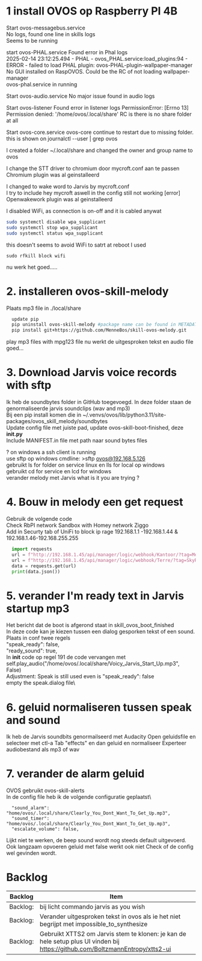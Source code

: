 # 1 install OVOS op Raspberry PI 4B

Start ovos-messagebus.service\
No logs, found one line in skills logs\
Seems to be running

start ovos-PHAL.service
Found error in Phal logs\
2025-02-14 23:12:25.494 - PHAL - ovos_PHAL.service:load_plugins:94 - ERROR - failed to load PHAL plugin: ovos-PHAL-plugin-wallpaper-manager\
No GUI installed on RaspOVOS. Could be the RC of not loading wallpaper-manager\
ovos-phal.service in running

Start ovos-audio.service
No major issue found in audio logs

Start ovos-listener
Found error in listener logs
PermissionError: [Errno 13] Permission denied: '/home/ovos/.local/share'
RC is there is no share folder at all

Start ovos-core.service
ovos-core continue to restart due to missing folder.
this is shown on journalctl --user | grep ovos

I created a folder ~/.local/share and changed the owner and group name to ovos

I change the STT driver to chromium door mycroft.conf aan te passen
Chromium plugin was al geinstalleerd

I changed to wake word to Jarvis by mycroft.conf \
I try to include hey mycroft aswell in the config still not working [error]\
Openwakework plugin was al geinstalleerd

I disabled WiFi, as connection is on-off and it is cabled anywat
```Bash
sudo systemctl disable wpa_supplicant
sudo systemctl stop wpa_supplicant
sudo systemctl status wpa_supplicant
```
this doesn't seems to avoid WiFi to satrt at reboot
I used 
```
sudo rfkill block wifi
```

nu werk het goed.....


# 2. installeren ovos-skill-melody
Plaats mp3 file in ./local/share
```Bash
  update pip
  pip uninstall ovos-skill-melody #package name can be found in METADATA in dist-info folder
  pip install git+https://github.com/MenneBos/skill-ovos-melody.git
```
play mp3 files with mpg123 file
nu werkt de uitgesproken tekst en audio file goed...

# 3. Download Jarvis voice records with sftp
Ik heb de soundbytes folder in GitHub toegevoegd. In deze folder staan de genormaliseerde jarvis soundclips (wav and mp3)\
Bij een pip install komen die in ~/.venvs/ovos/lib/python3.11/site-packages/ovos_skill_melody/soundbytes\
Update config file met juiste pad, update ovos-skill-boot-finished, deze __init.py__\
Include MANIFEST.in file met path naar sound bytes files

?
on windows a ssh client is running\
use sftp op windows cmdline: >sftp ovos@192.168.5.126\
gebruikt ls for folder on service linux en lls for local op windows\
gebruikt cd for service en lcd for windows\
verander melody met Jarvis what is it you are trying
?

# 4. Bouw in melody een get request 
Gebruik de volgende code\
Check RbPI network Sandbox with Homey network Ziggo\
Add in Securty tab of UniFi to block ip rage 192.168.1.1 -192.168.1.44 & 192.168.1.46-192.168.255.255
```python
  import requests
  url = f"http://192.168.1.45/api/manager/logic/webhook/Kantoor/?tag=Menne"
  url = f"http://192.168.1.45/api/manager/logic/webhook/Terre/?tag=SkyRadio"
  data = requests.get(url)
  print(data.json())
```

# 5. verander I'm ready text in Jarvis startup mp3
Het bericht dat de boot is afgerond staat in skill_ovos_boot_finished\
In deze code kan je kiezen tussen een dialog gesporken tekst of een sound.\
Plaats in conf twee regels\
"speak_ready": false,\
"ready_sound": true,\
In __init__ code op regel 191 de code vervangen met \
self.play_audio("/home/ovos/.local/share/Voicy_Jarvis_Start_Up.mp3", False)\
Adjustment: Speak is still used even is "speak_ready": false\
empty the speak.dialog file\

# 6. geluid normaliseren tussen speak and sound
Ik heb de Jarvis soundbits genormailseerd met Audacity
Open geluidsfile en selecteer met ctl-a
Tab "effects" en dan geluid en normaliseer
Experteer audiobestand als mp3 of wav

# 7. verander de alarm geluid
OVOS gebruikt ovos-skill-alerts\
In de config file heb ik de volgende configuratie geplaatst\
```
  "sound_alarm": "home/ovos/.local/share/Clearly_You_Dont_Want_To_Get_Up.mp3",
  "sound_timer": "home/ovos/.local/share/Clearly_You_Dont_Want_To_Get_Up.mp3",
  "escalate_volume": false,
```
Lijkt niet te werken, de beep sound wordt nog steeds default uitgevoerd. Ook langzaam opvoeren geluid met false werkt ook niet
Check of de config wel gevinden wordt.


# Backlog
| Backlog| Item|
| ------| -----|
|Backlog:| bij licht commando jarvis as you wish|
|Backlog:| Verander uitgesproken tekst in ovos als ie het niet begrijpt met impossible_to_synthesize|
|Backlog:| Gebruikt XTTS2 om Jarvis stem te klonen: je kan de hele setup plus UI vinden bij https://github.com/BoltzmannEntropy/xtts2-ui|
